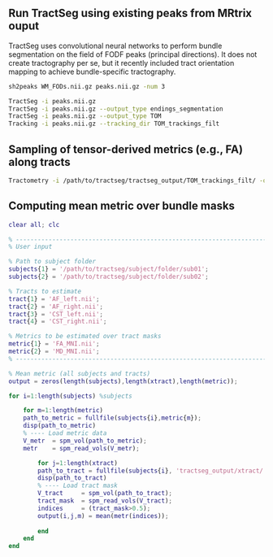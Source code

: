 ## Run TractSeg using existing peaks from MRtrix ouput
TractSeg uses convolutional neural networks to perform bundle segmentation on the field of FODF peaks (principal directions). It does not create tractography per se, but it recently included tract orientation mapping to achieve bundle-specific tractography.

```bash
sh2peaks WM_FODs.nii.gz peaks.nii.gz -num 3

TractSeg -i peaks.nii.gz
TractSeg -i peaks.nii.gz --output_type endings_segmentation
TractSeg -i peaks.nii.gz --output_type TOM
Tracking -i peaks.nii.gz --tracking_dir TOM_trackings_filt
```

## Sampling of tensor-derived metrics (e.g., FA) along tracts
```bash
Tractometry -i /path/to/tractseg/tractseg_output/TOM_trackings_filt/ -o /path/to/tractseg/Tractomentry.csv -e /path/to/tractseg/tractseg_output/endings_segmentations/ -s /path/to/tractseg/FA_MNI.nii.gz
```

## Computing mean metric over bundle masks
```matlab
clear all; clc

% ------------------------------------------------------------------------
% User input

% Path to subject folder
subjects{1} = '/path/to/tractseg/subject/folder/sub01';
subjects{2} = '/path/to/tractseg/subject/folder/sub02';

% Tracts to estimate 
tract{1} = 'AF_left.nii';
tract{2} = 'AF_right.nii';
tract{3} = 'CST_left.nii';
tract{4} = 'CST_right.nii';

% Metrics to be estimated over tract masks
metric{1} = 'FA_MNI.nii';
metric{2} = 'MD_MNI.nii';
% ------------------------------------------------------------------------

% Mean metric (all subjects and tracts)
output = zeros(length(subjects),length(xtract),length(metric));

for i=1:length(subjects) %subjects

	for m=1:length(metric)
	path_to_metric = fullfile(subjects{i},metric{m});
	disp(path_to_metric)
	% ---- Load metric data
    V_metr  = spm_vol(path_to_metric);
    metr    = spm_read_vols(V_metr);

		for j=1:length(xtract)
		path_to_tract = fullfile(subjects{i}, 'tractseg_output/xtract/', tract{j});
		disp(path_to_tract)
		% ---- Load tract mask
        V_tract     = spm_vol(path_to_tract);
        tract_mask  = spm_read_vols(V_tract);
        indices     = (tract_mask>0.5);
		output(i,j,m) = mean(metr(indices));
		
		end
	end
end
```